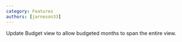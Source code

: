 ```yaml
---
category: Features
authors: [jarneson33]
---
```


Update Budget view to allow budgeted months to span the entire view.